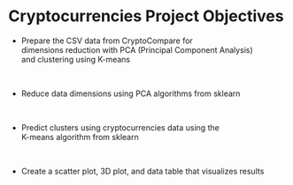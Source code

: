 # Cryptocurrencies Project Objectives

* Prepare the CSV data from CryptoCompare for<br> dimensions reduction with PCA (Principal Component Analysis)<br> and clustering using K-means<br>
<br>

* Reduce data dimensions using PCA algorithms from sklearn<br>
<br>

* Predict clusters using cryptocurrencies data using the<br> K-means algorithm from sklearn<br>
<br>

* Create a scatter plot, 3D plot, and data table that visualizes results
